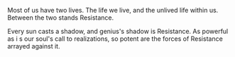 Most of us have two lives. The life we live, and the unlived life within us. Between the two stands Resistance.

Every sun casts a shadow, and genius's shadow is Resistance. As powerful as i s our soul's call to realizations,
so potent are the forces of Resistance arrayed against it.
